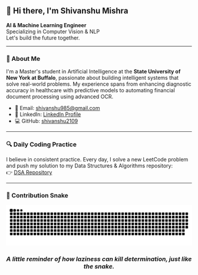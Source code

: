 ## 👋 Hi there, I'm Shivanshu Mishra  
**AI & Machine Learning Engineer**  
Specializing in Computer Vision & NLP  
Let's build the future together.

---

### 🧠 About Me  
I'm a Master's student in Artificial Intelligence at the **State University of New York at Buffalo**, passionate about building intelligent systems that solve real-world problems. My experience spans from enhancing diagnostic accuracy in healthcare with predictive models to automating financial document processing using advanced OCR.

- 📧 Email: shivanshu985@gmail.com  
- 🔗 LinkedIn: [LinkedIn Profile](LINK_TO_YOUR_LINKEDIN)  
- 💻 GitHub: [shivanshu2109](https://github.com/shivanshu2109)

---

### 🔍 Daily Coding Practice  
I believe in consistent practice. Every day, I solve a new LeetCode problem and push my solution to my Data Structures & Algorithms repository:  
👉 [DSA Repository](https://github.com/shivanshu2109/DSA)

---

### 🐍 Contribution Snake

<div align="center">
  <img src="https://raw.githubusercontent.com/platane/platane/output/github-contribution-grid-snake.svg?user=shivanshu2109" alt="snake" />
  <h3><em>A little reminder of how laziness can kill determination, just like the snake.</em></h3>
</div>
